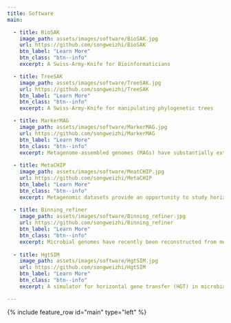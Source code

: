 ```yaml
---
title: Software
main:

  - title: BioSAK
    image_path: assets/images/software/BioSAK.jpg
    url: https://github.com/songweizhi/BioSAK
    btn_label: "Learn More"
    btn_class: "btn--info"
    excerpt: A Swiss-Army-Knife for Bioinformaticians

  - title: TreeSAK
    image_path: assets/images/software/TreeSAK.jpg
    url: https://github.com/songweizhi/TreeSAK
    btn_label: "Learn More"
    btn_class: "btn--info"
    excerpt: A Swiss-Army-Knife for manipulating phylogenetic trees

  - title: MarkerMAG
    image_path: assets/images/software/MarkerMAG.jpg
    url: https://github.com/songweizhi/MarkerMAG
    btn_label: "Learn More"
    btn_class: "btn--info"
    excerpt: Metagenome-assembled genomes (MAGs) have substantially extended our understanding of microbial functionality. However, 16S rRNA genes, which are commonly used in phylogenetic analysis and environmental surveys, are often missing from MAGs. MarkerMAG can link 16S rRNA genes to MAGs using paired-end sequencing reads.
      
  - title: MetaCHIP
    image_path: assets/images/software/MeatCHIP.jpg
    url: https://github.com/songweizhi/MetaCHIP
    btn_label: "Learn More"
    btn_class: "btn--info"
    excerpt: Metagenomic datasets provide an opportunity to study horizontal gene transfer (HGT) on the level of a microbial community. However, current HGT detection methods cannot be applied to community-level datasets or require reference genomes. Here, we present MetaCHIP, a pipeline for reference-independent HGT identification at the community level.
      
  - title: Binning_refiner
    image_path: assets/images/software/Binning_refiner.jpg
    url: https://github.com/songweizhi/Binning_refiner
    btn_label: "Learn More"
    btn_class: "btn--info"
    excerpt: Microbial genomes have recently been reconstructed from metagenomic datasets using binning approaches. Inconsistent binning results are however often observed between different binning programs, likely due to the different algorithms or statistical models used. We present Binning_refiner, a pipeline that merges the results of different binning programs. 
  
  - title: HgtSIM
    image_path: assets/images/software/HgtSIM.jpg
    url: https://github.com/songweizhi/HgtSIM
    btn_label: "Learn More"
    btn_class: "btn--info"
    excerpt: A simulator for horizontal gene transfer (HGT) in microbial communities

---
```


{% include feature_row id="main" type="left" %}
